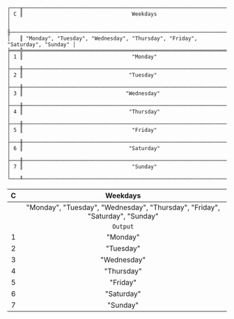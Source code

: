 ```text
┌───╥──────────────────────────────────────────────────────────────────────────────┐
│ C ║                                   Weekdays                                   │
│   ╟──────────────────────────────────────────────────────────────────────────────┤
│   ║ "Monday", "Tuesday", "Wednesday", "Thursday", "Friday", "Saturday", "Sunday" │
╞═══╬══════════════════════════════════════════════════════════════════════════════╡
│ 1 ║                                   "Monday"                                   │
├───╫──────────────────────────────────────────────────────────────────────────────┤
│ 2 ║                                  "Tuesday"                                   │
├───╫──────────────────────────────────────────────────────────────────────────────┤
│ 3 ║                                 "Wednesday"                                  │
├───╫──────────────────────────────────────────────────────────────────────────────┤
│ 4 ║                                  "Thursday"                                  │
├───╫──────────────────────────────────────────────────────────────────────────────┤
│ 5 ║                                   "Friday"                                   │
├───╫──────────────────────────────────────────────────────────────────────────────┤
│ 6 ║                                  "Saturday"                                  │
├───╫──────────────────────────────────────────────────────────────────────────────┤
│ 7 ║                                   "Sunday"                                   │
└───╨──────────────────────────────────────────────────────────────────────────────┘
```

| C |                                   Weekdays                                   |
|:-:|:----------------------------------------------------------------------------:|
|   | "Monday", "Tuesday", "Wednesday", "Thursday", "Friday", "Saturday", "Sunday" |
|   |                                   `Output`                                   |
| 1 |                                   "Monday"                                   |
| 2 |                                  "Tuesday"                                   |
| 3 |                                 "Wednesday"                                  |
| 4 |                                  "Thursday"                                  |
| 5 |                                   "Friday"                                   |
| 6 |                                  "Saturday"                                  |
| 7 |                                   "Sunday"                                   |
